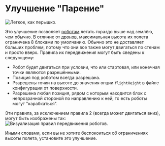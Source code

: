 # Улучшение "Парение"

![Легкое, как перышко.](oredict:opencomputers:hoverUpgrade1)

Это улучшение позволяет [роботам](../block/robot.md) летать гораздо выше над землёю, чем обычно. В отличие от [дронов](drone.md), максимальная высота их полета ограничена 8 блоками по умолчанию. Обычно это не доставляет больших проблем, потому что они все также могут двигаться по стенам и просто вверх. Правила их передвижения могут быть сведены к следующему:
- Робот будет двигаться при условии, что или стартовая, или конечная точки являются разрешёнными.
- Позиция под роботом всегда разрешана.
- Рзарешены точки на высоте до значения опции `flightHeight` в файле конфигурации от поверхности.
- Разрешена любая позиция, рядом с которым находится блок с непрозрачной стороной по направлению к ней, то есть роботы могут "карабкаться".

Эти правила, за исключением правила 2 (всегда может двигаться вниз), могут быть изображены так:
![Визуализация правил передвижения роботов.](opencomputers:doc/img/robotMovement.png)

Иными словами, если вы не хотите беспокоиться об ограничениях высоты полета, установите это улучшение.
